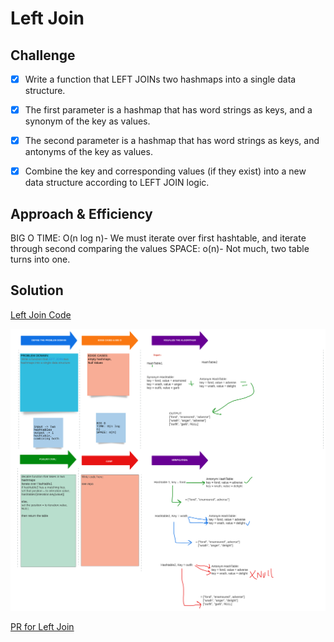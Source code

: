# Left Join

## Challenge

- [x] Write a function that LEFT JOINs two hashmaps into a single data structure.

-[x] The first parameter is a hashmap that has word strings as keys, and a synonym of the key as values.

-[x] The second parameter is a hashmap that has word strings as keys, and antonyms of the key as values.

-[x] Combine the key and corresponding values (if they exist) into a new data structure according to LEFT JOIN logic.

## Approach & Efficiency

BIG O
TIME: O(n log n)- We must iterate over first hashtable, and iterate through second comparing the values
SPACE: o(n)- Not much, two table turns into one.

## Solution

[Left Join Code](../left_join/left_join.py)

![Tree Intersection Whiteboard](../assets/CodeChallenge_33.png)

[PR for Left Join](https://github.com/NyxofDarkness/data-structures-and-algorithms/pull/55)